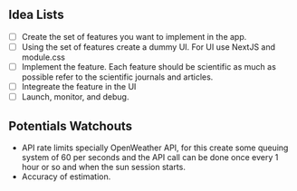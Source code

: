 ## Idea Lists
- [ ] Create the set of features you want to implement in the app.
- [ ] Using the set of features create a dummy UI. For UI use NextJS and module.css
- [ ] Implement the feature. Each feature should be scientific as much as possible refer to the scientific journals and articles.
- [ ] Integreate the feature in the UI
- [ ] Launch, monitor, and debug.

## Potentials Watchouts
- API rate limits specially OpenWeather API, for this create some queuing system of 60 per seconds and the API call can be done once every 1 hour or so and when the sun session starts.
- Accuracy of estimation.
